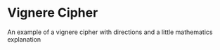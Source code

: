 # Vignere Cipher

An example of a vignere cipher with directions and a little mathematics explanation
